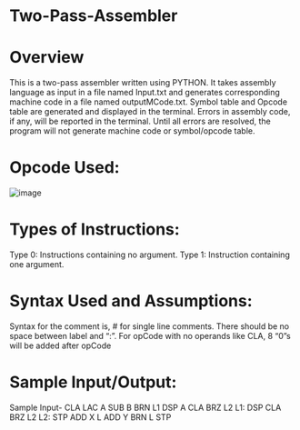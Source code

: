 # Two-Pass-Assembler
# Overview
This is a two-pass assembler written using PYTHON. It takes assembly language as input in a file named Input.txt and generates corresponding machine code in a file named outputMCode.txt. Symbol table and Opcode table are generated and displayed in the terminal. Errors in assembly code, if any, will be reported in the terminal. Until all errors are resolved, the program will not generate machine code or symbol/opcode table.
# Opcode Used:
![image](https://user-images.githubusercontent.com/94596235/200106875-1fd2b438-1e0d-4ae5-9711-6d0faaf340e3.png)
# Types of Instructions:
Type 0: Instructions containing no argument.
Type 1: Instruction containing one argument.
# Syntax Used and Assumptions:
Syntax for the comment is, # for single line comments.
There should be no space between label and “:”.
For opCode with no operands like CLA, 8 “0”s will be added after opCode
# Sample Input/Output:
Sample Input-
	CLA
	LAC	A
	SUB	B
	BRN	L1
	DSP	A
	CLA
	BRZ	L2
L1: DSP
	CLA
	BRZ	L2
L2: STP
	ADD	X
L	ADD	Y
	BRN	L
	STP
